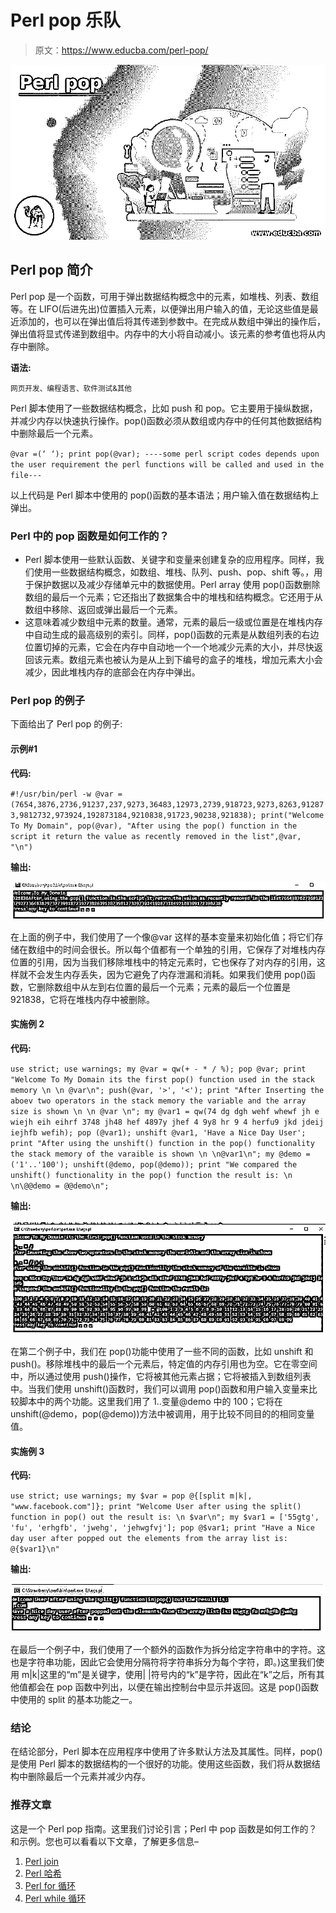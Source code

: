 # Perl pop 乐队

> 原文：<https://www.educba.com/perl-pop/>

![Perl pop](img/acbd3800b88ba7e01efcd99f370ea1ab.png)



## Perl pop 简介

Perl pop 是一个函数，可用于弹出数据结构概念中的元素，如堆栈、列表、数组等。在 LIFO(后进先出)位置插入元素，以便弹出用户输入的值，无论这些值是最近添加的，也可以在弹出值后将其传递到参数中。在完成从数组中弹出的操作后，弹出值将显式传递到数组中。内存中的大小将自动减小。该元素的参考值也将从内存中删除。

**语法:**

<small>网页开发、编程语言、软件测试&其他</small>

Perl 脚本使用了一些数据结构概念，比如 push 和 pop。它主要用于操纵数据，并减少内存以快速执行操作。pop()函数必须从数组或内存中的任何其他数据结构中删除最后一个元素。

`@var =(‘ ‘);
print pop(@var);
----some perl script codes depends upon the user requirement the perl functions will be called and used in the file---`

以上代码是 Perl 脚本中使用的 pop()函数的基本语法；用户输入值在数据结构上弹出。

### Perl 中的 pop 函数是如何工作的？

*   Perl 脚本使用一些默认函数、关键字和变量来创建复杂的应用程序。同样，我们使用一些数据结构概念，如数组、堆栈、队列、push、pop、shift 等。，用于保护数据以及减少存储单元中的数据使用。Perl array 使用 pop()函数删除数组的最后一个元素；它还指出了数据集合中的堆栈和结构概念。它还用于从数组中移除、返回或弹出最后一个元素。
*   这意味着减少数组中元素的数量。通常，元素的最后一级或位置是在堆栈内存中自动生成的最高级别的索引。同样，pop()函数的元素是从数组列表的右边位置切掉的元素，它会在内存中自动地一个一个地减少元素的大小，并尽快返回该元素。数组元素也被认为是从上到下编号的盒子的堆栈，增加元素大小会减少，因此堆栈内存的底部会在内存中弹出。

### Perl pop 的例子

下面给出了 Perl pop 的例子:

#### 示例#1

**代码:**

`#!/usr/bin/perl -w
@var = (7654,3876,2736,91237,237,9273,36483,12973,2739,918723,9273,8263,912873,9812732,973924,192873184,9210838,91723,90238,921838);
print("Welcome To My Domain", pop(@var), "After using the pop() function in the script it return the value as recently removed in the list",@var, "\n")`

**输出:**

![Perl pop 1](img/a0882513a2edca144eef7e11bad104cb.png)



在上面的例子中，我们使用了一个像@var 这样的基本变量来初始化值；将它们存储在数组中的时间会很长。所以每个值都有一个单独的引用，它保存了对堆栈内存位置的引用，因为当我们移除堆栈中的特定元素时，它也保存了对内存的引用，这样就不会发生内存丢失，因为它避免了内存泄漏和消耗。如果我们使用 pop()函数，它删除数组中从左到右位置的最后一个元素；元素的最后一个位置是 921838，它将在堆栈内存中被删除。

#### 实施例 2

**代码:**

`use strict;
use warnings;
my @var = qw(+ - * / %);
pop @var;
print "Welcome To My Domain its the first pop() function used in the stack memory \n \n @var\n";
push(@var, '>', '<');
print "After Inserting the aboev two operators in the stack memory the variable and the array size is shown \n \n @var \n";
my @var1 = qw(74 dg dgh wehf whewf jh e wiejh eih eihrf 3748 jh48 hef 4897y jhef 4 9y8 hr 9 4 herfu9 jkd jdeij iejhfb wefih);
pop (@var1);
unshift @var1, 'Have a Nice Day User';
print "After using the unshift() function in the pop() functionality the stack memory of the varaible is shown \n \n@var1\n";
my @demo = ('1'..'100');
unshift(@demo, pop(@demo));
print "We compared the unshift() functionality in the pop() function the result is: \n \n\@@demo = @@demo\n";`

**输出:**

![Perl pop 2](img/b2e837be8180c3a07eeb96f6db18c685.png)



在第二个例子中，我们在 pop()功能中使用了一些不同的函数，比如 unshift 和 push()。移除堆栈中的最后一个元素后，特定值的内存引用也为空。它在零空间中，所以通过使用 push()操作，它将被其他元素占据；它将被插入到数组列表中。当我们使用 unshift()函数时，我们可以调用 pop()函数和用户输入变量来比较脚本中的两个功能。这里我们用了 1..变量@demo 中的 100；它将在 unshift(@demo，pop(@demo))方法中被调用，用于比较不同目的的相同变量值。

#### 实施例 3

**代码:**

`use strict;
use warnings;
my $var = pop @{[split m|k|, "www.facebook.com"]};
print "Welcome User after using the split() function in pop() out the result is: \n $var\n";
my $var1 = ['55gtg', 'fu', 'erhgfb', 'jwehg', 'jehwgfvj'];
pop @$var1;
print "Have a Nice day user after popped out the elements from the array list is: @{$var1}\n"`

**输出:**

![.com](img/4e7cbb6011f8897e5a6968688c7981f7.png)



在最后一个例子中，我们使用了一个额外的函数作为拆分给定字符串中的字符。这也是字符串功能，因此它会使用分隔符将字符串拆分为每个字符，即。)这里我们使用 m|k|这里的“m”是关键字，使用| |符号内的“k”是字符，因此在“k”之后，所有其他值都会在 pop 函数中列出，以便在输出控制台中显示并返回。这是 pop()函数中使用的 split 的基本功能之一。

### 结论

在结论部分，Perl 脚本在应用程序中使用了许多默认方法及其属性。同样，pop()是使用 Perl 脚本的数据结构的一个很好的功能。使用这些函数，我们将从数据结构中删除最后一个元素并减少内存。

### 推荐文章

这是一个 Perl pop 指南。这里我们讨论引言；Perl 中 pop 函数是如何工作的？和示例。您也可以看看以下文章，了解更多信息–

1.  [Perl join](https://www.educba.com/perl-join/)
2.  [Perl 哈希](https://www.educba.com/perl-hash/)
3.  [Perl for 循环](https://www.educba.com/perl-for-loop/)
4.  [Perl while 循环](https://www.educba.com/perl-while-loop/)





